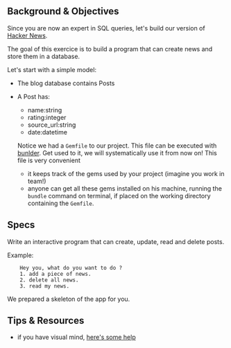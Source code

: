 ## Background & Objectives
Since you are now an expert in SQL queries, let's build our version of [Hacker News](https://news.ycombinator.com/).

The goal of this exercice is to build a program that can create news and store them in a database.

Let's start with a simple model:

* The blog database contains Posts
* A Post has:
	* name:string 
	* rating:integer 
	* source_url:string
	* date:datetime
	
	Notice we had a `Gemfile` to our project. This file can be executed with [bunlder](http://bundler.io/). Get used to it, we will systematically use it from now on! This file is very convenient
	
	- it keeps track of the gems used by your project (imagine you work in team!)
	- anyone can get all these gems installed on his machine, running the `bundle` command on terminal, if placed on the working directory containing the `Gemfile`. 

## Specs
Write an interactive program that can create, update, read and delete posts.

Example:

````
	Hey you, what do you want to do ?
	1. add a piece of news.
	2. delete all news.
	3. read my news.
````

We prepared a skeleton of the app for you.

## Tips & Resources
- if you have visual mind, [here's some help](http://www.sqlite.org/lang_createtable.html)